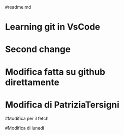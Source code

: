#readme.md

# Learning git in VsCode

# Second change

# Modifica fatta su github direttamente
# Modifica di PatriziaTersigni

#Modifica per il fetch

#Modifica di lunedì
